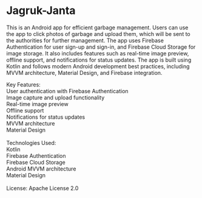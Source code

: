 # Jagruk-Janta

This is an Android app for efficient garbage management. Users can use the app to click photos of garbage and upload them, which will be sent to the authorities for further management. The app uses Firebase Authentication for user sign-up and sign-in, and Firebase Cloud Storage for image storage. It also includes features such as real-time image preview, offline support, and notifications for status updates. The app is built using Kotlin and follows modern Android development best practices, including MVVM architecture, Material Design, and Firebase integration.

Key Features:<br>
User authentication with Firebase Authentication<br>
Image capture and upload functionality<br>
Real-time image preview<br>
Offline support<br>
Notifications for status updates<br>
MVVM architecture<br>
Material Design<br> 
<br>
Technologies Used:<br>
Kotlin<br>
Firebase Authentication<br>
Firebase Cloud Storage<br>
Android MVVM architecture<br>
Material Design<br>
<br>
License: Apache License 2.0<br>
